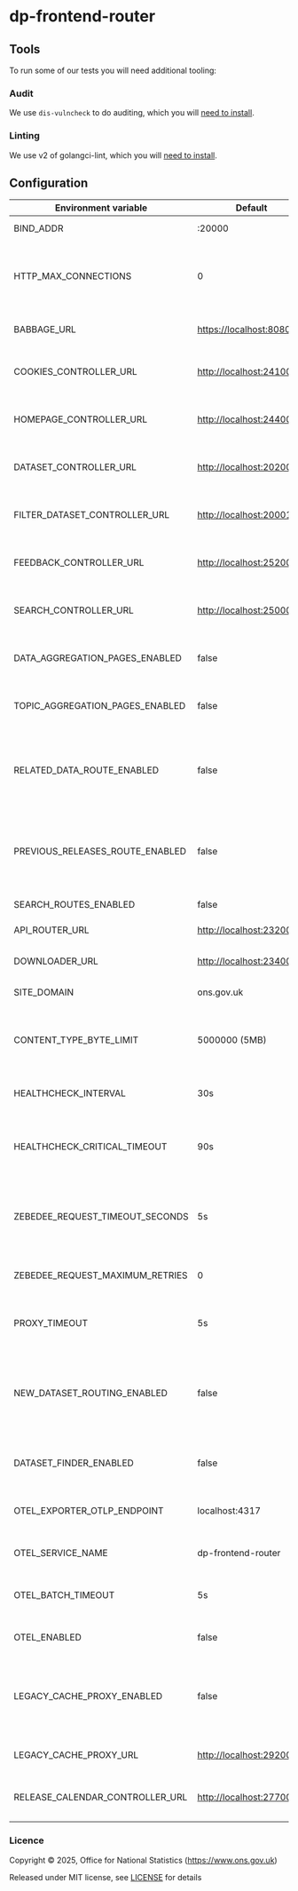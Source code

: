 # dp-frontend-router

## Tools

To run some of our tests you will need additional tooling:

### Audit

We use `dis-vulncheck` to do auditing, which you will [need to install](https://github.com/ONSdigital/dis-vulncheck).

### Linting

We use v2 of golangci-lint, which you will [need to install](https://golangci-lint.run/docs/welcome/install).

## Configuration

| Environment variable            | Default                                   | Description                                                                              |
|---------------------------------|-------------------------------------------|------------------------------------------------------------------------------------------|
| BIND_ADDR                       | :20000                                    | The host and port to bind to.                                                            |
| HTTP_MAX_CONNECTIONS            | 0                                         | Limit the number of concurrent http connections (0 = unlimited)                          |
| BABBAGE_URL                     | <https://localhost:8080>                  | The URL of the babbage instance to use                                                   |
| COOKIES_CONTROLLER_URL          | <http://localhost:24100>                  | The URL of dp-frontend-cookie-controller                                                 |
| HOMEPAGE_CONTROLLER_URL         | <http://localhost:24400>                  | The URL of dp-frontend-dataset-controller                                                |
| DATASET_CONTROLLER_URL          | <http://localhost:20200>                  | The URL of dp-frontend-dataset-controller                                                |
| FILTER_DATASET_CONTROLLER_URL   | <http://localhost:20001>                  | The URL of dp-frontend-filter-dataset-controller                                         |
| FEEDBACK_CONTROLLER_URL         | <http://localhost:25200>                  | The URL of dp-frontend-feedback-controller                                               |
| SEARCH_CONTROLLER_URL           | <http://localhost:25000>                  | The URL of dp-frontend-search-controller                                                 |
| DATA_AGGREGATION_PAGES_ENABLED  | false                                     | Enables the new data aggregation pages                                                   |
| TOPIC_AGGREGATION_PAGES_ENABLED | false                                     | enables the topic data aggregation pages                                                 |
| RELATED_DATA_ROUTE_ENABLED      | false                                     | Flag to enable related data page routing to the dp-frontend-search-controller            |
| PREVIOUS_RELEASES_ROUTE_ENABLED | false                                     | Flag to enable previous releases page routing to the dp-frontend-search-controller       |
| SEARCH_ROUTES_ENABLED           | false                                     | Search routes feature toggle                                                             |
| API_ROUTER_URL                  | <http://localhost:23200/v1>               | The API router URL                                                                       |
| DOWNLOADER_URL                  | <http://localhost:23400>                  | The URL of dp-file-downloader.                                                           |
| SITE_DOMAIN                     | ons.gov.uk                                | The domain hosting the site                                                              |
| CONTENT_TYPE_BYTE_LIMIT         | 5000000 (5MB)                             | Response size at which we stop checking content-type to avoid oom errors                 |
| HEALTHCHECK_INTERVAL            | 30s                                       | The period of time between health checks                                                 |
| HEALTHCHECK_CRITICAL_TIMEOUT    | 90s                                       | The period of time after which failing checks will result in critical global check       |
| ZEBEDEE_REQUEST_TIMEOUT_SECONDS | 5s                                        | The period of time to wait before timing out when communicating with Zebedee             |
| ZEBEDEE_REQUEST_MAXIMUM_RETRIES | 0                                         | The number of retry attempts to make to Zebedee                                          |
| PROXY_TIMEOUT                   | 5s                                        | The write timeout for proxied requests                                                   |
| NEW_DATASET_ROUTING_ENABLED     | false                                     | Flag to enable dataset page routing to dp-frontend-dataset-controller instead of babbage |
| DATASET_FINDER_ENABLED          | false                                     | Flag to enabled routing to dataset finder page in search                                 |
| OTEL_EXPORTER_OTLP_ENDPOINT     | localhost:4317                            | Host and port for the OpenTelemetry endpoint                                             |
| OTEL_SERVICE_NAME               | dp-frontend-router                        | Service name to report to telemetry tools                                                |
| OTEL_BATCH_TIMEOUT              | 5s                                        | Interval between pushes to OT Collector                                                  |
| OTEL_ENABLED                    | false                                     | Feature flag to enable OpenTelemetry                                                     |
| LEGACY_CACHE_PROXY_ENABLED      | false                                     | Flag to enable requests to Babbage to go through the dp-legacy-cache-proxy instead.      |
| LEGACY_CACHE_PROXY_URL          | <http://localhost:29200>                  | The URL of dp-legacy-cache-proxy                                                         |
| RELEASE_CALENDAR_CONTROLLER_URL | <http://localhost:27700>                  | The URL of dp-frontend-release-calendar                                                  |

### Licence

Copyright © 2025, Office for National Statistics (<https://www.ons.gov.uk>)

Released under MIT license, see [LICENSE](LICENSE.md) for details
